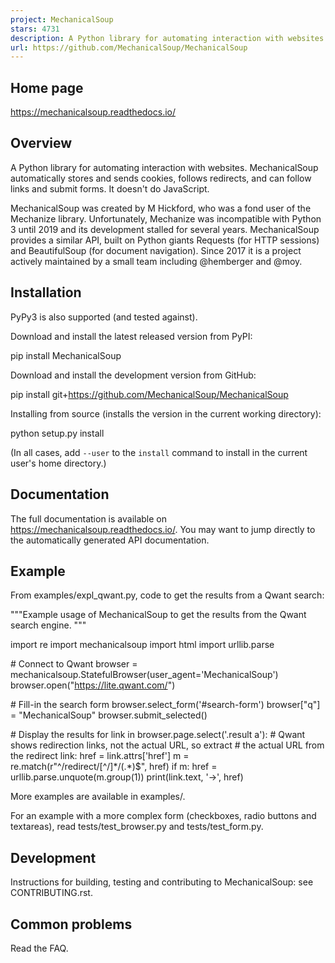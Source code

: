 ```yaml
---
project: MechanicalSoup
stars: 4731
description: A Python library for automating interaction with websites.
url: https://github.com/MechanicalSoup/MechanicalSoup
---
```


Home page
---------

https://mechanicalsoup.readthedocs.io/

Overview
--------

A Python library for automating interaction with websites. MechanicalSoup automatically stores and sends cookies, follows redirects, and can follow links and submit forms. It doesn't do JavaScript.

MechanicalSoup was created by M Hickford, who was a fond user of the Mechanize library. Unfortunately, Mechanize was incompatible with Python 3 until 2019 and its development stalled for several years. MechanicalSoup provides a similar API, built on Python giants Requests (for HTTP sessions) and BeautifulSoup (for document navigation). Since 2017 it is a project actively maintained by a small team including @hemberger and @moy.

Installation
------------

PyPy3 is also supported (and tested against).

Download and install the latest released version from PyPI:

pip install MechanicalSoup

Download and install the development version from GitHub:

pip install git+https://github.com/MechanicalSoup/MechanicalSoup

Installing from source (installs the version in the current working directory):

python setup.py install

(In all cases, add `--user` to the `install` command to install in the current user's home directory.)

Documentation
-------------

The full documentation is available on https://mechanicalsoup.readthedocs.io/. You may want to jump directly to the automatically generated API documentation.

Example
-------

From examples/expl\_qwant.py, code to get the results from a Qwant search:

"""Example usage of MechanicalSoup to get the results from the Qwant
search engine.
"""

import re
import mechanicalsoup
import html
import urllib.parse

\# Connect to Qwant
browser \= mechanicalsoup.StatefulBrowser(user\_agent\='MechanicalSoup')
browser.open("https://lite.qwant.com/")

\# Fill-in the search form
browser.select\_form('#search-form')
browser\["q"\] \= "MechanicalSoup"
browser.submit\_selected()

\# Display the results
for link in browser.page.select('.result a'):
    \# Qwant shows redirection links, not the actual URL, so extract
    \# the actual URL from the redirect link:
    href \= link.attrs\['href'\]
    m \= re.match(r"^/redirect/\[^/\]\*/(.\*)$", href)
    if m:
        href \= urllib.parse.unquote(m.group(1))
    print(link.text, '->', href)

More examples are available in examples/.

For an example with a more complex form (checkboxes, radio buttons and textareas), read tests/test\_browser.py and tests/test\_form.py.

Development
-----------

Instructions for building, testing and contributing to MechanicalSoup: see CONTRIBUTING.rst.

Common problems
---------------

Read the FAQ.
